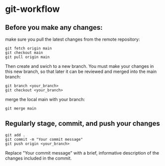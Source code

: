 # git-workflow

## Before you make any changes:
make sure you pull the latest changes from the remote repository:  
```
git fetch origin main
git checkout main
git pull origin main
```
Then create and swich to a new branch. You must make your changes in this new branch, so that later it can be reviewed and merged into the main branch:
```
git branch <your_branch>
git checkout <your_branch>
``` 
merge the local main with your branch:
```
git merge main
```

## Regularly stage, commit, and push your changes
```
git add .
git commit -m "Your commit message"
git push origin <your_branch>
```
Replace "Your commit message" with a brief, informative description of the changes included in the commit.
